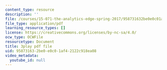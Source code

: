 ```yaml
---
content_type: resource
description: ''
file: /courses/15-071-the-analytics-edge-spring-2017/958731632be0e0c01af42122c918ea08_7QJyMB9qGQg.pdf
file_type: application/pdf
learning_resource_types: []
license: https://creativecommons.org/licenses/by-nc-sa/4.0/
ocw_type: OCWFile
resourcetype: Document
title: 3play pdf file
uid: 95873163-2be0-e0c0-1af4-2122c918ea08
video_metadata:
  youtube_id: null
---
```

